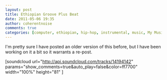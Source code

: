 ```yaml
---
layout: post
title: Ethiopian Groove Plus Beat
date: 2011-05-06 19:35
author: coherentnoise
comments: true
categories: [computer, ethiopian, hip-hop, instrumental, music, My Music, renoise]
---
```

I'm pretty sure I have posted an older version of this before, but I have been working on it a bit so it warrants a re-post.

[soundcloud url="http://api.soundcloud.com/tracks/14194142" params="show_comments=true&amp;auto_play=false&amp;color=ff7700" width="100%" height="81" ]
